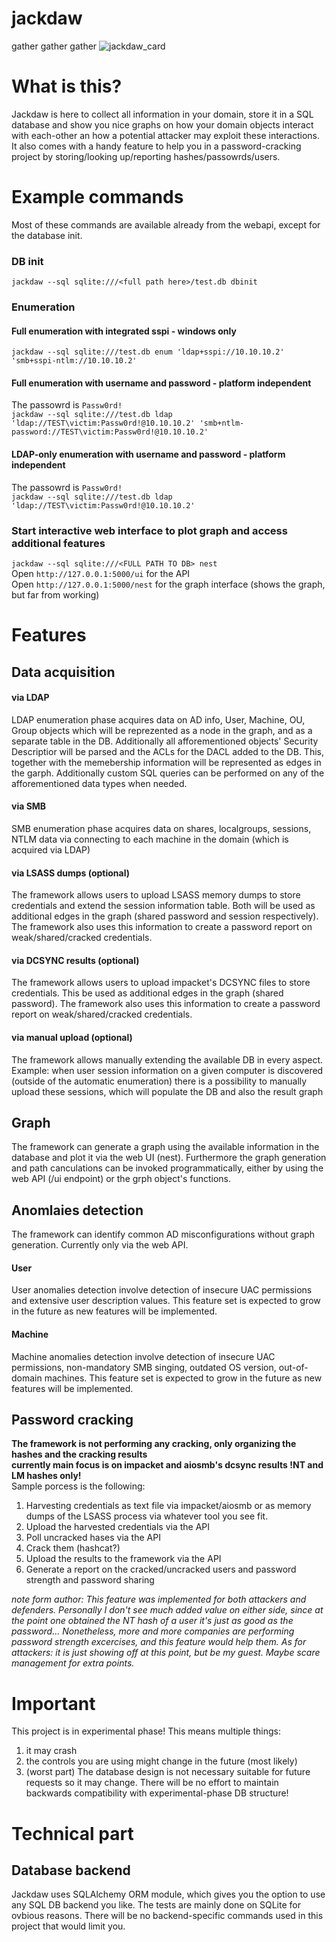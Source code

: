 # jackdaw
gather gather gather
![jackdaw_card](https://user-images.githubusercontent.com/19204702/69013611-6306a600-0982-11ea-8c21-d9f1e6efb9bf.jpg)

# What is this?
Jackdaw is here to collect all information in your domain, store it in a SQL database and show you nice graphs on how your domain objects interact with each-other an how a potential attacker may exploit these interactions.
It also comes with a handy feature to help you in a password-cracking project by storing/looking up/reporting hashes/passowrds/users.

# Example commands
Most of these commands are available already from the webapi, except for the database init.
### DB init
`jackdaw --sql sqlite:///<full path here>/test.db dbinit`  

### Enumeration
#### Full enumeration with integrated sspi - windows only
`jackdaw --sql sqlite:///test.db enum 'ldap+sspi://10.10.10.2' 'smb+sspi-ntlm://10.10.10.2'`
#### Full enumeration with username and password - platform independent
The passowrd is `Passw0rd!`  
`jackdaw --sql sqlite:///test.db ldap 'ldap://TEST\victim:Passw0rd!@10.10.10.2' 'smb+ntlm-password://TEST\victim:Passw0rd!@10.10.10.2'`
#### LDAP-only enumeration with username and password - platform independent
The passowrd is `Passw0rd!`  
`jackdaw --sql sqlite:///test.db ldap 'ldap://TEST\victim:Passw0rd!@10.10.10.2'`

### Start interactive web interface to plot graph and access additional features
`jackdaw --sql sqlite:///<FULL PATH TO DB> nest`  
Open `http://127.0.0.1:5000/ui` for the API  
Open `http://127.0.0.1:5000/nest` for the graph interface (shows the graph, but far from working)  

# Features
## Data acquisition 
#### via LDAP
LDAP enumeration phase acquires data on AD info, User, Machine, OU, Group objects which will be reprezented as a node in the graph, and as a separate table in the DB. Additionally all afforementioned objects' Security Descriptior will be parsed and the ACLs for the DACL added to the DB. This, together with the memebership information will be represented as edges in the garph. Additionally custom SQL queries can be performed on any of the afforementioned data types when needed.  

#### via SMB
SMB enumeration phase acquires data on shares, localgroups, sessions, NTLM data via connecting to each machine in the domain (which is acquired via LDAP)  

#### via LSASS dumps (optional)  
The framework allows users to upload LSASS memory dumps to store credentials and extend the session information table. Both will be used as additional edges in the graph (shared password and session respectively). The framework also uses this information to create a password report on weak/shared/cracked credentials.  

#### via DCSYNC results (optional)
The framework allows users to upload impacket's DCSYNC files to store credentials. This be used as additional edges in the graph (shared password). The framework also uses this information to create a password report on weak/shared/cracked credentials.  

#### via manual upload (optional)
The framework allows manually extending the available DB in every aspect. Example: when user session information on a given computer is discovered (outside of the automatic enumeration) there is a possibility to manually upload these sessions, which will populate the DB and also the result graph

## Graph
The framework can generate a graph using the available information in the database and plot it via the web UI (nest). Furthermore the graph generation and path canculations can be invoked programmatically, either by using the web API (/ui endpoint) or the grph object's functions.  

## Anomlaies detection  
The framework can identify common AD misconfigurations without graph generation. Currently only via the web API.  

#### User
User anomalies detection involve detection of insecure UAC permissions and extensive user description values. This feature set is expected to grow in the future as new features will be implemented.

#### Machine
Machine anomalies detection involve detection of insecure UAC permissions, non-mandatory SMB singing, outdated OS version, out-of-domain machines. This feature set is expected to grow in the future as new features will be implemented.

## Password cracking
**The framework is not performing any cracking, only organizing the hashes and the cracking results**  
**currently main focus is on impacket and aiosmb's dcsync results !NT and LM hashes only!**  
Sample porcess is the following:  
1. Harvesting credentials as text file via impacket/aiosmb or as memory dumps of the LSASS process via whatever tool you see fit.
2. Upload the harvested credentials via the API
3. Poll uncracked hases via the API
4. Crack them (hashcat?)
5. Upload the results to the framework via the API
6. Generate a report on the cracked/uncracked users and password strength and password sharing
  
*note form author: This feature was implemented for both attackers and defenders. Personally I don't see much added value on either side, since at the point one obtained the NT hash of a user it's just as good as the password... Nonetheless, more and more companies are performing password strength excercises, and this feature would help them. As for attackers: it is just showing off at this point, but be my guest. Maybe scare management for extra points.*  


# Important
This project is in experimental phase! This means multiple things:
1. it may crash
2. the controls you are using might change in the future (most likely)
3. (worst part) The database design is not necessary suitable for future requests so it may change. There will be no effort to maintain backwards compatibility with experimental-phase DB structure!


# Technical part
## Database backend
Jackdaw uses SQLAlchemy ORM module, which gives you the option to use any SQL DB backend you like. The tests are mainly done on SQLite for ovbious reasons. There will be no backend-specific commands used in this project that would limit you.
